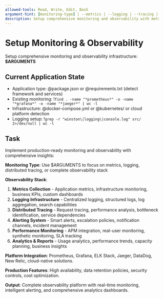 ```yaml
---
allowed-tools: Read, Write, Edit, Bash
argument-hint: [monitoring-type] | --metrics | --logging | --tracing | --full-stack
description: Setup comprehensive monitoring and observability with metrics, logging, tracing, and alerting
---
```


# Setup Monitoring & Observability

Setup comprehensive monitoring and observability infrastructure: **$ARGUMENTS**

## Current Application State

- Application type: @package.json or @requirements.txt (detect framework and services)
- Existing monitoring: !`find . -name "*prometheus*" -o -name "*grafana*" -o -name "*jaeger*" | wc -l`
- Infrastructure: @docker-compose.yml or @kubernetes/ or cloud platform detection
- Logging setup: !`grep -r "winston\|logging\|console.log" src/ 2>/dev/null | wc -l`

## Task

Implement production-ready monitoring and observability with comprehensive insights:

**Monitoring Type**: Use $ARGUMENTS to focus on metrics, logging, distributed tracing, or complete observability stack

**Observability Stack**:
1. **Metrics Collection** - Application metrics, infrastructure monitoring, business KPIs, custom dashboards
2. **Logging Infrastructure** - Centralized logging, structured logs, log aggregation, search capabilities
3. **Distributed Tracing** - Request tracing, performance analysis, bottleneck identification, service dependencies
4. **Alerting System** - Smart alerts, escalation policies, notification channels, incident management
5. **Performance Monitoring** - APM integration, real-user monitoring, synthetic monitoring, SLA tracking
6. **Analytics & Reports** - Usage analytics, performance trends, capacity planning, business insights

**Platform Integration**: Prometheus, Grafana, ELK Stack, Jaeger, DataDog, New Relic, cloud-native solutions.

**Production Features**: High availability, data retention policies, security controls, cost optimization.

**Output**: Complete observability platform with real-time monitoring, intelligent alerting, and comprehensive analytics dashboards.